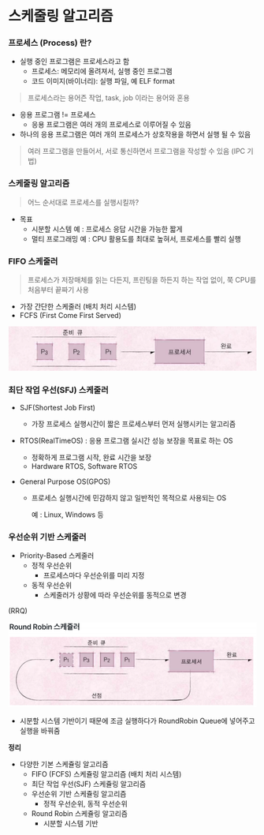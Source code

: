 스케줄링 알고리즘
==============



### 프로세스 (Process) 란?

- 실행 중인 프로그램은 프로세스라고 함
	- 프로세스: 메모리에 올려져서, 실행 중인 프로그램
	- 코드 이미지(바이너리): 실행 파일, 예 ELF format

>프로세스라는 용어즌 작업, task, job 이라는 용어와 혼용


- 응용 프로그램 != 프로세스
	- 응용 프로그램은 여러 개의 프로세스로 이루어질 수 있음
- 하나의 응용 프로그램은 여러 개의 프로세스가 상호작용을 하면서 실행 될 수 있음


> 여러 프로그램을 만들어서, 서로 통신하면서 프로그램을 작성할 수 있음 (IPC 기법)





### 스케줄링 알고리즘

> 어느 순서대로 프로세스를 실행시킬까?

- 목표
	- 시분할 시스템 예 : 프로세스 응답 시간을 가능한 짧게
	- 멀티 프로그래밍 예 : CPU 활용도를 최대로 높혀서, 프로세스를 빨리 실행






### FIFO 스케줄러
> 프로세스가 저장매체를 읽는 다든지, 프린팅을 하든지 하는 작업 없이, 
> 쭉 CPU를 처음부터 끝짜기 사용

- 가장 간단한 스케줄러 (배치 처리 시스템)
- FCFS (First Come First Served)

![img](../image/os_image11.png)





### 최단 작업 우선(SFJ) 스케줄러

- SJF(Shortest Job First)
  - 가장 프로세스 실행시간이 짧은 프로세스부터 먼저 실행시키는 알고리즘



- RTOS(RealTimeOS) : 응용 프로그램 실시간 성능 보장을 목표로 하는 OS
  - 정확하게 프로그램 시작, 완료 시간을 보장
  - Hardware RTOS, Software RTOS

- General Purpose OS(GPOS)

  - 프로세스 실행시간에 민감하지 않고 일반적인 목적으로 사용되는 OS

    예 : Linux, Windows 등



### 우선순위 기반 스케줄러

- Priority-Based 스케줄러
  + 정적 우선순위
    + 프로세스마다 우선순위를 미리 지정
  + 동적 우선순위
    + 스케줄러가 상황에 따라 우선순위를 동적으로 변경





(RRQ)

![img](../image/os_image12.png)

- 시분할 시스템 기반이기 때문에 조금 실행하다가 RoundRobin Queue에 넣어주고 실행을 바꿔줌





**정리**

- 다양한 기본 스케쥴링 알고리즘 
  - FIFO (FCFS) 스케쥴링 알고리즘 (배치 처리 시스템) 
  - 최단 작업 우선(SJF) 스케쥴링 알고리즘 
  - 우선순위 기반 스케쥴링 알고리즘 
    - 정적 우선순위, 동적 우선순위 
  - Round Robin 스케쥴링 알고리즘 
    - 시분할 시스템 기반